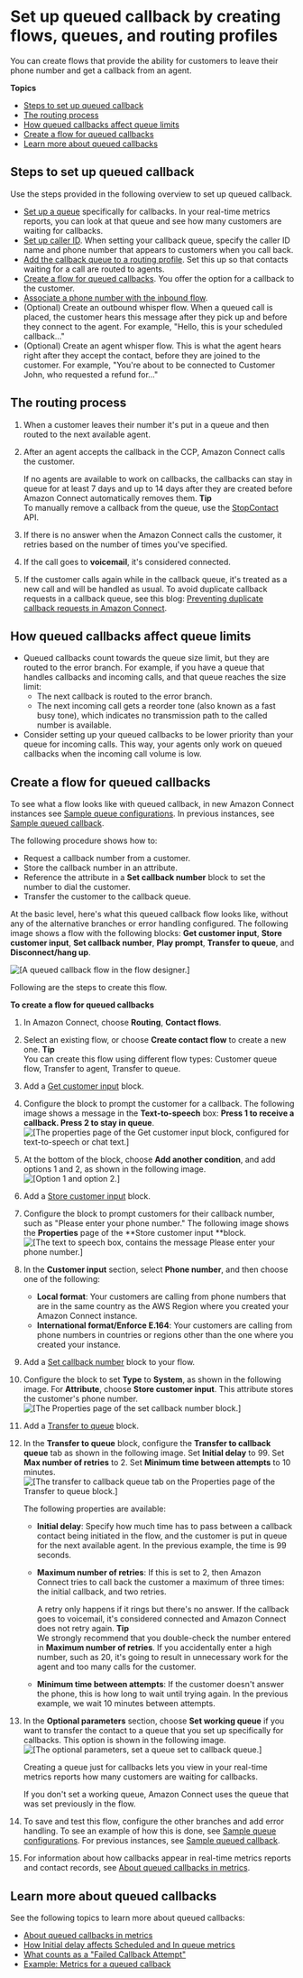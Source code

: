 # Set up queued callback by creating flows, queues, and routing profiles<a name="setup-queued-cb"></a>

You can create flows that provide the ability for customers to leave their phone number and get a callback from an agent\. 

**Topics**
+ [Steps to set up queued callback](#setup-queued-callback-overview)
+ [The routing process](#cb-routing)
+ [How queued callbacks affect queue limits](#queued-callback-limits)
+ [Create a flow for queued callbacks](#queued-callback-contact-flow)
+ [Learn more about queued callbacks](#queued-callback-no-agents-available)

## Steps to set up queued callback<a name="setup-queued-callback-overview"></a>

Use the steps provided in the following overview to set up queued callback\. 
+ [Set up a queue](create-queue.md) specifically for callbacks\. In your real\-time metrics reports, you can look at that queue and see how many customers are waiting for callbacks\.
+ [Set up caller ID](queues-callerid.md)\. When setting your callback queue, specify the caller ID name and phone number that appears to customers when you call back\. 
+ [Add the callback queue to a routing profile](routing-profiles.md)\. Set this up so that contacts waiting for a call are routed to agents\. 
+ [Create a flow for queued callbacks](#queued-callback-contact-flow)\. You offer the option for a callback to the customer\. 
+ [Associate a phone number with the inbound flow](associate-claimed-ported-phone-number-to-flow.md)\. 
+ \(Optional\) Create an outbound whisper flow\. When a queued call is placed, the customer hears this message after they pick up and before they connect to the agent\. For example, "Hello, this is your scheduled callback\.\.\."
+ \(Optional\) Create an agent whisper flow\. This is what the agent hears right after they accept the contact, before they are joined to the customer\. For example, "You're about to be connected to Customer John, who requested a refund for\.\.\."

## The routing process<a name="cb-routing"></a>

1. When a customer leaves their number it's put in a queue and then routed to the next available agent\.

1. After an agent accepts the callback in the CCP, Amazon Connect calls the customer\.

   If no agents are available to work on callbacks, the callbacks can stay in queue for at least 7 days and up to 14 days after they are created before Amazon Connect automatically removes them\.
**Tip**  
To manually remove a callback from the queue, use the [StopContact](https://docs.aws.amazon.com/connect/latest/APIReference/API_StopContact.html) API\.

1. If there is no answer when the Amazon Connect calls the customer, it retries based on the number of times you've specified\. 

1. If the call goes to **voicemail**, it's considered connected\.

1. If the customer calls again while in the callback queue, it's treated as a new call and will be handled as usual\. To avoid duplicate callback requests in a callback queue, see this blog: [Preventing duplicate callback requests in Amazon Connect](http://aws.amazon.com/blogs/contact-center/preventing-duplicate-callback-requests-in-amazon-connect/)\. 

## How queued callbacks affect queue limits<a name="queued-callback-limits"></a>
+ Queued callbacks count towards the queue size limit, but they are routed to the error branch\. For example, if you have a queue that handles callbacks and incoming calls, and that queue reaches the size limit:
  + The next callback is routed to the error branch\.
  + The next incoming call gets a reorder tone \(also known as a fast busy tone\), which indicates no transmission path to the called number is available\.
+ Consider setting up your queued callbacks to be lower priority than your queue for incoming calls\. This way, your agents only work on queued callbacks when the incoming call volume is low\.

## Create a flow for queued callbacks<a name="queued-callback-contact-flow"></a>

To see what a flow looks like with queued callback, in new Amazon Connect instances see [Sample queue configurations](sample-queue-configurations.md)\. In previous instances, see [Sample queued callback](sample-queued-callback.md)\.

The following procedure shows how to:
+ Request a callback number from a customer\.
+ Store the callback number in an attribute\.
+ Reference the attribute in a **Set callback number** block to set the number to dial the customer\.
+ Transfer the customer to the callback queue\.

At the basic level, here's what this queued callback flow looks like, without any of the alternative branches or error handling configured\. The following image shows a flow with the following blocks: **Get customer input**, **Store customer input**, **Set callback number**, **Play prompt**, **Transfer to queue**, and **Disconnect/hang up**\.

![\[A queued callback flow in the flow designer.\]](http://docs.aws.amazon.com/connect/latest/adminguide/images/queued-callback-flow.png)

Following are the steps to create this flow\.

**To create a flow for queued callbacks**

1. In Amazon Connect, choose **Routing**, **Contact flows**\.

1. Select an existing flow, or choose **Create contact flow** to create a new one\.
**Tip**  
You can create this flow using different flow types: Customer queue flow, Transfer to agent, Transfer to queue\. 

1. Add a [Get customer input](get-customer-input.md) block\.

1. Configure the block to prompt the customer for a callback\. The following image shows a message in the **Text\-to\-speech** box: **Press 1 to receive a callback\. Press 2 to stay in queue**\.   
![\[The properties page of the Get customer input block, configured for text-to-speech or chat text.\]](http://docs.aws.amazon.com/connect/latest/adminguide/images/get-customer-input-callback.png)

1. At the bottom of the block, choose **Add another condition**, and add options 1 and 2, as shown in the following image\.   
![\[Option 1 and option 2.\]](http://docs.aws.amazon.com/connect/latest/adminguide/images/options-1-and-2.png)

1. Add a [Store customer input](store-customer-input.md) block\.

1. Configure the block to prompt customers for their callback number, such as "Please enter your phone number\." The following image shows the **Properties** page of the **Store customer input **block\.  
![\[The text to speech box, contains the message Please enter your phone number.\]](http://docs.aws.amazon.com/connect/latest/adminguide/images/store-customer-input.png)

1. In the **Customer input** section, select **Phone number**, and then choose one of the following: 
   + **Local format**: Your customers are calling from phone numbers that are in the same country as the AWS Region where you created your Amazon Connect instance\.
   + **International format/Enforce E\.164**: Your customers are calling from phone numbers in countries or regions other than the one where you created your instance\.

1. Add a [Set callback number](set-callback-number.md) block to your flow\.

1. Configure the block to set **Type** to **System**, as shown in the following image\. For **Attribute**, choose **Store customer input**\. This attribute stores the customer's phone number\.  
![\[The Properties page of the set callback number block.\]](http://docs.aws.amazon.com/connect/latest/adminguide/images/set-callback-number2.png)

1. Add a [Transfer to queue](transfer-to-queue.md) block\. 

1. In the **Transfer to queue** block, configure the **Transfer to callback queue** tab as shown in the following image\. Set **Initial delay** to 99\. Set **Max number of retries** to 2\. Set **Minimum time between attempts** to 10 minutes\.   
![\[The transfer to callback queue tab on the Properties page of the Transfer to queue block.\]](http://docs.aws.amazon.com/connect/latest/adminguide/images/transfer-to-callback-queue-tab.png)

   The following properties are available:
   + **Initial delay**: Specify how much time has to pass between a callback contact being initiated in the flow, and the customer is put in queue for the next available agent\. In the previous example, the time is 99 seconds\.
   + **Maximum number of retries**: If this is set to 2, then Amazon Connect tries to call back the customer a maximum of three times: the initial callback, and two retries\. 

     A retry only happens if it rings but there's no answer\. If the callback goes to voicemail, it's considered connected and Amazon Connect does not retry again\.
**Tip**  
We strongly recommend that you double\-check the number entered in **Maximum number of retries**\. If you accidentally enter a high number, such as 20, it's going to result in unnecessary work for the agent and too many calls for the customer\.
   + **Minimum time between attempts**: If the customer doesn't answer the phone, this is how long to wait until trying again\. In the previous example, we wait 10 minutes between attempts\.

1. In the **Optional parameters** section, choose **Set working queue** if you want to transfer the contact to a queue that you set up specifically for callbacks\. This option is shown in the following image\.  
![\[The optional parameters, set a queue set to callback queue.\]](http://docs.aws.amazon.com/connect/latest/adminguide/images/transfer-to-callback-queue-tab-set-working-queue.png)

   Creating a queue just for callbacks lets you view in your real\-time metrics reports how many customers are waiting for callbacks\.

   If you don't set a working queue, Amazon Connect uses the queue that was set previously in the flow\.

1. To save and test this flow, configure the other branches and add error handling\. To see an example of how this is done, see [Sample queue configurations](sample-queue-configurations.md)\. For previous instances, see [Sample queued callback](sample-queued-callback.md)\. 

1. For information about how callbacks appear in real\-time metrics reports and contact records, see [About queued callbacks in metrics](about-queued-callbacks.md)\. 

## Learn more about queued callbacks<a name="queued-callback-no-agents-available"></a>

See the following topics to learn more about queued callbacks:
+ [About queued callbacks in metrics](about-queued-callbacks.md)
+ [How Initial delay affects Scheduled and In queue metrics](scheduled-vs-inqueue.md)
+ [What counts as a "Failed Callback Attempt"](failed-callback-attempt.md)
+ [Example: Metrics for a queued callback](queued-callback-example.md)